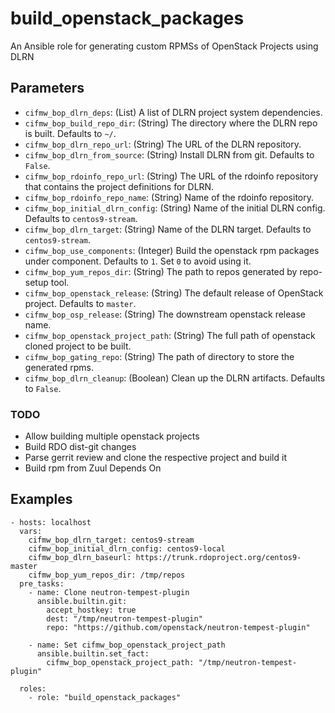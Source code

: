 # build_openstack_packages
An Ansible role for generating custom RPMSs of OpenStack Projects using DLRN

## Parameters

* `cifmw_bop_dlrn_deps`: (List) A list of DLRN project system dependencies.
* `cifmw_bop_build_repo_dir`: (String) The directory where the DLRN repo is built. Defaults to `~/`.
* `cifmw_bop_dlrn_repo_url`: (String) The URL of the DLRN repository.
* `cifmw_bop_dlrn_from_source`: (String) Install DLRN from git. Defaults to `False`.
* `cifmw_bop_rdoinfo_repo_url`: (String) The URL of the rdoinfo repository that contains the project definitions for DLRN.
* `cifmw_bop_rdoinfo_repo_name`: (String) Name of the rdoinfo repository.
* `cifmw_bop_initial_dlrn_config`: (String) Name of the initial DLRN config. Defaults to `centos9-stream`.
* `cifmw_bop_dlrn_target`: (String) Name of the DLRN target. Defaults to `centos9-stream`.
* `cifmw_bop_use_components`: (Integer) Build the openstack rpm packages under component. Defaults to `1`. Set `0` to avoid using it.
* `cifmw_bop_yum_repos_dir`: (String) The path to repos generated by repo-setup tool.
* `cifmw_bop_openstack_release`: (String) The default release of OpenStack project. Defaults to `master`.
* `cifmw_bop_osp_release`: (String) The downstream openstack release name.
* `cifmw_bop_openstack_project_path`: (String) The full path of openstack cloned project to be built.
* `cifmw_bop_gating_repo`: (String) The path of directory to store the generated rpms.
* `cifmw_bop_dlrn_cleanup`: (Boolean) Clean up the DLRN artifacts. Defaults to `False`.

### TODO
- Allow building multiple openstack projects
- Build RDO dist-git changes
- Parse gerrit review and clone the respective project and build it
- Build rpm from Zuul Depends On

## Examples

```
- hosts: localhost
  vars:
    cifmw_bop_dlrn_target: centos9-stream
    cifmw_bop_initial_dlrn_config: centos9-local
    cifmw_bop_dlrn_baseurl: https://trunk.rdoproject.org/centos9-master
    cifmw_bop_yum_repos_dir: /tmp/repos
  pre_tasks:
    - name: Clone neutron-tempest-plugin
      ansible.builtin.git:
        accept_hostkey: true
        dest: "/tmp/neutron-tempest-plugin"
        repo: "https://github.com/openstack/neutron-tempest-plugin"

    - name: Set cifmw_bop_openstack_project_path
      ansible.builtin.set_fact:
        cifmw_bop_openstack_project_path: "/tmp/neutron-tempest-plugin"

  roles:
    - role: "build_openstack_packages"
```
